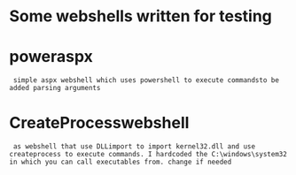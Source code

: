 # Some webshells written for testing
# poweraspx 
     simple aspx webshell which uses powershell to execute commandsto be added parsing arguments
# CreateProcesswebshell
     as webshell that use DLLimport to import kernel32.dll and use createprocess to execute commands. I hardcoded the C:\windows\system32 in which you can call executables from. change if needed
